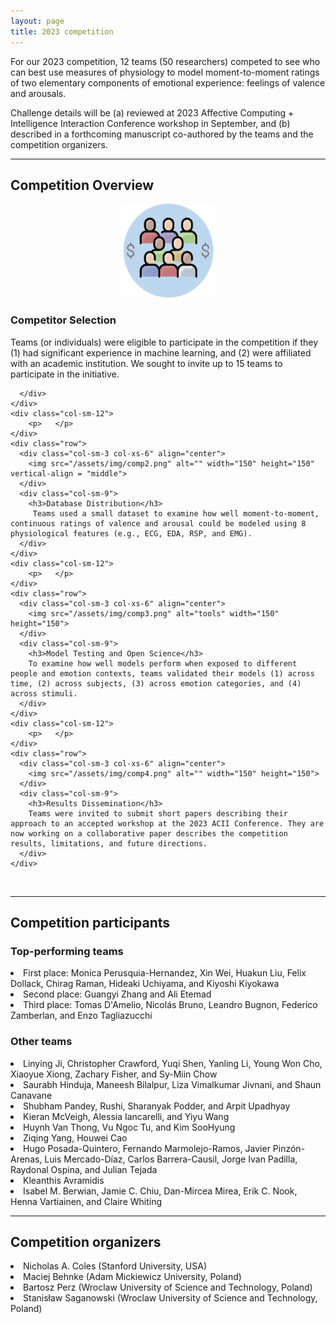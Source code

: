 ```yaml
---
layout: page
title: 2023 competition
---
```


For our 2023 competition, 12 teams (50 researchers) competed to see who can best use measures of physiology to model moment-to-moment ratings of two elementary components of emotional experience: feelings of valence and arousals.

Challenge details will be (a) reviewed at 2023 Affective Computing + Intelligence Interaction Conference workshop in September, and (b) described in a forthcoming manuscript co-authored by the teams and the competition organizers. 

***
## Competition Overview

<section>
  <div class="container">
    <div class="row">
      <div class="col-sm-12">
        <p>    </p>
      </div>
    </div>
    <div class="row">
      <div class="col-sm-3 col-xs-6" align="center" vertical-align = "middle">
        <img src="/assets/img/comp1.png" alt="" width="150" height="150">
      </div>
      <div class="col-sm-9">
        <h3>Competitor Selection</h3>
        Teams (or individuals) were eligible to participate in the competition if they (1) had significant experience in machine learning, and (2) were affiliated with an academic institution. We sought to invite up to 15 teams to participate in the initiative.

      </div>
    </div>
    <div class="col-sm-12">
        <p>   </p>
    </div>
    <div class="row">
      <div class="col-sm-3 col-xs-6" align="center">
        <img src="/assets/img/comp2.png" alt="" width="150" height="150" vertical-align = "middle">
      </div>
      <div class="col-sm-9">
        <h3>Database Distribution</h3>
         Teams used a small dataset to examine how well moment-to-moment, continuous ratings of valence and arousal could be modeled using 8 physiological features (e.g., ECG, EDA, RSP, and EMG).
      </div>
    </div>
    <div class="col-sm-12">
        <p>   </p>
    </div>
    <div class="row">
      <div class="col-sm-3 col-xs-6" align="center">
        <img src="/assets/img/comp3.png" alt="tools" width="150" height="150">
      </div>
      <div class="col-sm-9">
        <h3>Model Testing and Open Science</h3>
        To examine how well models perform when exposed to different people and emotion contexts, teams validated their models (1) across time, (2) across subjects, (3) across emotion categories, and (4) across stimuli. 
      </div>
    </div>
    <div class="col-sm-12">
        <p>   </p>
    </div>
    <div class="row">
      <div class="col-sm-3 col-xs-6" align="center">
        <img src="/assets/img/comp4.png" alt="" width="150" height="150">
      </div>
      <div class="col-sm-9">
        <h3>Results Dissemination</h3>
        Teams were invited to submit short papers describing their approach to an accepted workshop at the 2023 ACII Conference. They are now working on a collaborative paper describes the competition results, limitations, and future directions.
      </div>
    </div>
  </div>
</section>
<br>

***
## Competition participants
<h3>Top-performing teams</h3>
<li>First place: Monica Perusquia-Hernandez, Xin Wei, Huakun Liu, Felix Dollack, Chirag Raman, Hideaki Uchiyama, and Kiyoshi Kiyokawa</li>

<li>Second place: Guangyi Zhang and Ali Etemad</li>

<li>Third place: Tomas D'Amelio, Nicolás Bruno, Leandro Bugnon, Federico Zamberlan, and Enzo Tagliazucchi</li>

<h3>Other teams</h3>
<li>Linying Ji, Christopher Crawford, Yuqi Shen, Yanling Li, Young Won Cho, Xiaoyue Xiong, Zachary Fisher, and Sy-Miin Chow</li>

<li>Saurabh Hinduja, Maneesh Bilalpur, Liza Vimalkumar Jivnani, and Shaun Canavane</li>

<li>Shubham Pandey, Rushi, Sharanyak Podder, and Arpit Upadhyay</li>

<li>Kieran McVeigh, Alessia Iancarelli, and Yiyu Wang</li>

<li>Huynh Van Thong, Vu Ngoc Tu, and Kim SooHyung</li>

<li>Ziqing Yang, Houwei Cao</li>

<li>Hugo Posada-Quintero, Fernando Marmolejo-Ramos, Javier Pinzón-Arenas, Luis Mercado-Díaz, Carlos Barrera-Causil, Jorge Ivan Padilla, Raydonal Ospina, and Julian Tejada</li>

<li>Kleanthis Avramidis</li>

<li>Isabel M. Berwian, Jamie C. Chiu, Dan-Mircea Mirea, Erik C. Nook, Henna Vartiainen, and Claire Whiting</li>


***
## Competition organizers

<li>Nicholas A. Coles (Stanford University, USA)</li>

<li>Maciej Behnke (Adam Mickiewicz University, Poland)</li>

<li>Bartosz Perz (Wroclaw University of Science and Technology, Poland)</li>

<li> Stanisław Saganowski (Wroclaw University of Science and Technology, Poland)</li>